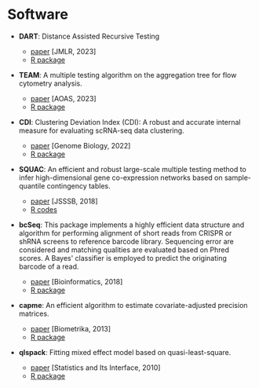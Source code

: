 # Software

- **DART**: Distance Assisted Recursive Testing
  - [paper](chrome-extension://efaidnbmnnnibpcajpcglclefindmkaj/https://www.jmlr.org/papers/volume24/22-1131/22-1131.pdf) [JMLR, 2023]
  - [R package](https://github.com/jichunxie/DART)

- **TEAM**: A multiple testing algorithm on the aggregation tree for flow cytometry analysis.
  - [paper](https://projecteuclid.org/journals/annals-of-applied-statistics/volume-17/issue-1/TEAM--A-multiple-testing-algorithm-on-the-aggregation-tree/10.1214/22-AOAS1645.short) [AOAS, 2023]
  - [R package](https://cran.r-project.org/web/packages/TEAM/index.html)

- **CDI**: Clustering Deviation Index (CDI): A robust and accurate internal measure for evaluating scRNA-seq data clustering.
  - [paper](https://genomebiology.biomedcentral.com/articles/10.1186/s13059-022-02825-5) [Genome Biology, 2022]
  - [R package](https://github.com/jichunxie/CDI)

- **SQUAC**: An efficient and robust large-scale multiple testing method to infer high-dimensional gene co-expression networks based on sample-quantile contingency tables.
  - [paper](https://www.ncbi.nlm.nih.gov/pmc/articles/PMC6497089/) [JSSSB, 2018]
  - [R codes](https://github.com/jichunxie/squac)

- **bcSeq**: This package implements a highly efficient data structure and algorithm for performing alignment of short reads from CRISPR or shRNA screens to reference barcode library. Sequencing error are considered and matching qualities are evaluated based on Phred scores. A Bayes' classifier is employed to predict the originating barcode of a read.
  - [paper](https://academic.oup.com/bioinformatics/article/34/20/3581/5001385) [Bioinformatics, 2018]
  - [R package](https://bioconductor.org/packages/release/bioc/html/bcSeq.html)

- **capme**: An efficient algorithm to estimate covariate-adjusted precision matrices.
  - [paper](https://www.ncbi.nlm.nih.gov/pmc/articles/PMC5351557/) [Biometrika, 2013]
  - [R package](https://github.com/cran/capme)

- **qlspack**: Fitting mixed effect model based on quasi-least-square.
  - [paper](https://core.ac.uk/download/pdf/61321077.pdf) [Statistics and Its Interface, 2010]
  - [R package](https://cran.r-project.org/src/contrib/Archive/qlspack/)